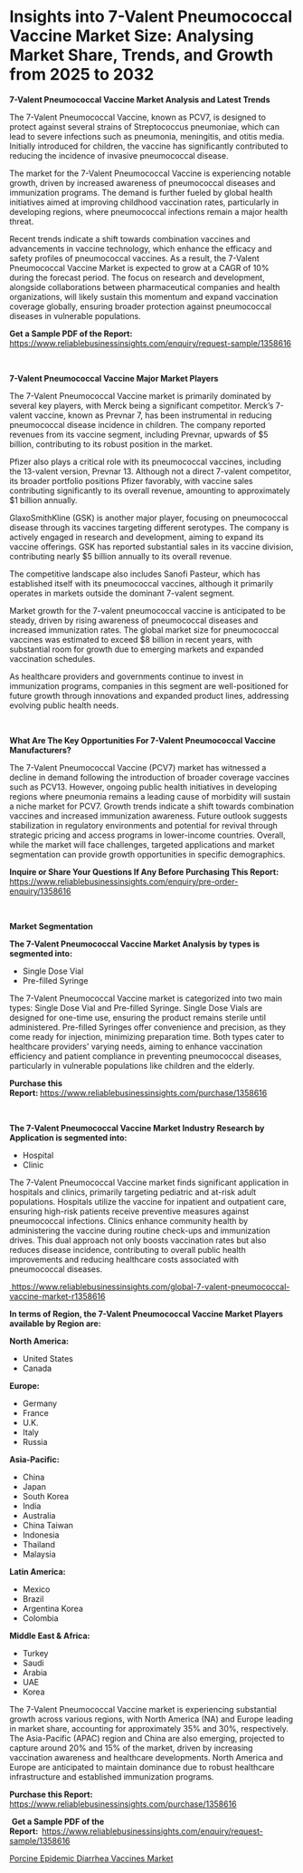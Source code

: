 <p><h1>Insights into 7-Valent Pneumococcal Vaccine Market Size: Analysing Market Share, Trends, and Growth from 2025 to 2032</h1></p><p><strong>7-Valent Pneumococcal Vaccine Market Analysis and Latest Trends</strong></p>
<p><p>The 7-Valent Pneumococcal Vaccine, known as PCV7, is designed to protect against several strains of Streptococcus pneumoniae, which can lead to severe infections such as pneumonia, meningitis, and otitis media. Initially introduced for children, the vaccine has significantly contributed to reducing the incidence of invasive pneumococcal disease.</p><p>The market for the 7-Valent Pneumococcal Vaccine is experiencing notable growth, driven by increased awareness of pneumococcal diseases and immunization programs. The demand is further fueled by global health initiatives aimed at improving childhood vaccination rates, particularly in developing regions, where pneumococcal infections remain a major health threat.</p><p>Recent trends indicate a shift towards combination vaccines and advancements in vaccine technology, which enhance the efficacy and safety profiles of pneumococcal vaccines. As a result, the 7-Valent Pneumococcal Vaccine Market is expected to grow at a CAGR of 10% during the forecast period. The focus on research and development, alongside collaborations between pharmaceutical companies and health organizations, will likely sustain this momentum and expand vaccination coverage globally, ensuring broader protection against pneumococcal diseases in vulnerable populations.</p></p>
<p><strong>Get a Sample PDF of the Report:&nbsp;</strong> <a href="https://www.reliablebusinessinsights.com/enquiry/request-sample/1358616?utm_campaign=3086&utm_medium=2&utm_source=Github&utm_content=ia&utm_term=22032025&utm_id=7-valent-pneumococcal-vaccine">https://www.reliablebusinessinsights.com/enquiry/request-sample/1358616</a></p>
<p>&nbsp;</p>
<p><strong>7-Valent Pneumococcal Vaccine Major Market Players</strong></p>
<p><p>The 7-Valent Pneumococcal Vaccine market is primarily dominated by several key players, with Merck being a significant competitor. Merck’s 7-valent vaccine, known as Prevnar 7, has been instrumental in reducing pneumococcal disease incidence in children. The company reported revenues from its vaccine segment, including Prevnar, upwards of $5 billion, contributing to its robust position in the market.</p><p>Pfizer also plays a critical role with its pneumococcal vaccines, including the 13-valent version, Prevnar 13. Although not a direct 7-valent competitor, its broader portfolio positions Pfizer favorably, with vaccine sales contributing significantly to its overall revenue, amounting to approximately $1 billion annually.</p><p>GlaxoSmithKline (GSK) is another major player, focusing on pneumococcal disease through its vaccines targeting different serotypes. The company is actively engaged in research and development, aiming to expand its vaccine offerings. GSK has reported substantial sales in its vaccine division, contributing nearly $5 billion annually to its overall revenue.</p><p>The competitive landscape also includes Sanofi Pasteur, which has established itself with its pneumococcal vaccines, although it primarily operates in markets outside the dominant 7-valent segment.</p><p>Market growth for the 7-valent pneumococcal vaccine is anticipated to be steady, driven by rising awareness of pneumococcal diseases and increased immunization rates. The global market size for pneumococcal vaccines was estimated to exceed $8 billion in recent years, with substantial room for growth due to emerging markets and expanded vaccination schedules.</p><p>As healthcare providers and governments continue to invest in immunization programs, companies in this segment are well-positioned for future growth through innovations and expanded product lines, addressing evolving public health needs.</p></p>
<p>&nbsp;</p>
<p><strong>What Are The Key Opportunities For 7-Valent Pneumococcal Vaccine Manufacturers?</strong></p>
<p><p>The 7-Valent Pneumococcal Vaccine (PCV7) market has witnessed a decline in demand following the introduction of broader coverage vaccines such as PCV13. However, ongoing public health initiatives in developing regions where pneumonia remains a leading cause of morbidity will sustain a niche market for PCV7. Growth trends indicate a shift towards combination vaccines and increased immunization awareness. Future outlook suggests stabilization in regulatory environments and potential for revival through strategic pricing and access programs in lower-income countries. Overall, while the market will face challenges, targeted applications and market segmentation can provide growth opportunities in specific demographics.</p></p>
<p><strong>Inquire or Share Your Questions If Any Before Purchasing This Report:</strong> <a href="https://www.reliablebusinessinsights.com/enquiry/pre-order-enquiry/1358616?utm_campaign=3086&utm_medium=2&utm_source=Github&utm_content=ia&utm_term=22032025&utm_id=7-valent-pneumococcal-vaccine">https://www.reliablebusinessinsights.com/enquiry/pre-order-enquiry/1358616</a></p>
<p>&nbsp;</p>
<p><strong>Market Segmentation</strong></p>
<p><strong>The 7-Valent Pneumococcal Vaccine Market Analysis by types is segmented into:</strong></p>
<p><ul><li>Single Dose Vial</li><li>Pre-filled Syringe</li></ul></p>
<p><p>The 7-Valent Pneumococcal Vaccine market is categorized into two main types: Single Dose Vial and Pre-filled Syringe. Single Dose Vials are designed for one-time use, ensuring the product remains sterile until administered. Pre-filled Syringes offer convenience and precision, as they come ready for injection, minimizing preparation time. Both types cater to healthcare providers' varying needs, aiming to enhance vaccination efficiency and patient compliance in preventing pneumococcal diseases, particularly in vulnerable populations like children and the elderly.</p></p>
<p><strong>Purchase this Report:&nbsp;</strong><a href="https://www.reliablebusinessinsights.com/purchase/1358616?utm_campaign=3086&utm_medium=2&utm_source=Github&utm_content=ia&utm_term=22032025&utm_id=7-valent-pneumococcal-vaccine">https://www.reliablebusinessinsights.com/purchase/1358616</a></p>
<p>&nbsp;</p>
<p><strong>The 7-Valent Pneumococcal Vaccine Market Industry Research by Application is segmented into:</strong></p>
<p><ul><li>Hospital</li><li>Clinic</li></ul></p>
<p><p>The 7-Valent Pneumococcal Vaccine market finds significant application in hospitals and clinics, primarily targeting pediatric and at-risk adult populations. Hospitals utilize the vaccine for inpatient and outpatient care, ensuring high-risk patients receive preventive measures against pneumococcal infections. Clinics enhance community health by administering the vaccine during routine check-ups and immunization drives. This dual approach not only boosts vaccination rates but also reduces disease incidence, contributing to overall public health improvements and reducing healthcare costs associated with pneumococcal diseases.</p></p>
<p><a href="https://www.reliablebusinessinsights.com/global-7-valent-pneumococcal-vaccine-market-r1358616?utm_campaign=3086&utm_medium=2&utm_source=Github&utm_content=ia&utm_term=22032025&utm_id=7-valent-pneumococcal-vaccine">&nbsp;https://www.reliablebusinessinsights.com/global-7-valent-pneumococcal-vaccine-market-r1358616</a></p>
<p><strong>In terms of Region, the 7-Valent Pneumococcal Vaccine Market Players available by Region are:</strong></p>
<p>
    <p> <strong> North America: </strong>
        <ul>
            <li>United States</li>
            <li>Canada</li>
        </ul>
        </p> 
    <p> <strong> Europe: </strong>
        <ul>
            <li>Germany</li>
            <li>France</li>
            <li>U.K.</li>
            <li>Italy</li>
            <li>Russia</li>
        </ul>
        </p> 
    <p> <strong> Asia-Pacific: </strong>
        <ul>
            <li>China</li>
            <li>Japan</li>
            <li>South Korea</li>
            <li>India</li>
            <li>Australia</li>
            <li>China Taiwan</li>
            <li>Indonesia</li>
            <li>Thailand</li>
            <li>Malaysia</li>
        </ul>
        </p> 
    <p> <strong> Latin America: </strong>
        <ul>
            <li>Mexico</li>
            <li>Brazil</li>
            <li>Argentina Korea</li>
            <li>Colombia</li>
        </ul>
        </p> 
    <p> <strong> Middle East & Africa: </strong>
        <ul>
            <li>Turkey</li>
            <li>Saudi</li>
            <li>Arabia</li>
            <li>UAE</li>
            <li>Korea</li>
        </ul>
    </p>
    </p>
<p><p>The 7-Valent Pneumococcal Vaccine market is experiencing substantial growth across various regions, with North America (NA) and Europe leading in market share, accounting for approximately 35% and 30%, respectively. The Asia-Pacific (APAC) region and China are also emerging, projected to capture around 20% and 15% of the market, driven by increasing vaccination awareness and healthcare developments. North America and Europe are anticipated to maintain dominance due to robust healthcare infrastructure and established immunization programs.</p></p>
<p><strong>Purchase this Report: </strong><a href="https://www.reliablebusinessinsights.com/purchase/1358616?utm_campaign=3086&utm_medium=2&utm_source=Github&utm_content=ia&utm_term=22032025&utm_id=7-valent-pneumococcal-vaccine">https://www.reliablebusinessinsights.com/purchase/1358616</a></p>
<p>&nbsp;<strong>Get a Sample PDF of the Report:&nbsp;&nbsp;</strong><a href="https://www.reliablebusinessinsights.com/enquiry/request-sample/1358616?utm_campaign=3086&utm_medium=2&utm_source=Github&utm_content=ia&utm_term=22032025&utm_id=7-valent-pneumococcal-vaccine">https://www.reliablebusinessinsights.com/enquiry/request-sample/1358616</a></p>
<p><strong></strong></p>
<p><p><a href="https://github.com/jhamygunler/Market-Research-Report-List-1/blob/main/porcine-epidemic-diarrhea-vaccines-market.md?utm_campaign=3086&utm_medium=2&utm_source=Github&utm_content=ia&utm_term=22032025&utm_id=7-valent-pneumococcal-vaccine">Porcine Epidemic Diarrhea Vaccines Market</a></p></p>
